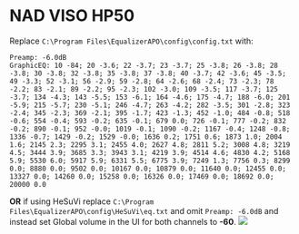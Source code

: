 # NAD VISO HP50
Replace `C:\Program Files\EqualizerAPO\config\config.txt` with:
```
Preamp: -6.0dB
GraphicEQ: 10 -84; 20 -3.6; 22 -3.7; 23 -3.7; 25 -3.8; 26 -3.8; 28 -3.8; 30 -3.8; 32 -3.8; 35 -3.8; 37 -3.8; 40 -3.7; 42 -3.6; 45 -3.5; 49 -3.3; 52 -3.1; 56 -2.9; 59 -2.8; 64 -2.6; 68 -2.4; 73 -2.3; 78 -2.2; 83 -2.1; 89 -2.2; 95 -2.3; 102 -3.0; 109 -3.5; 117 -3.7; 125 -3.7; 134 -4.3; 143 -5.5; 153 -6.1; 164 -4.6; 175 -4.7; 188 -6.0; 201 -5.9; 215 -5.7; 230 -5.1; 246 -4.7; 263 -4.2; 282 -3.5; 301 -2.8; 323 -2.4; 345 -2.3; 369 -2.1; 395 -1.7; 423 -1.3; 452 -1.0; 484 -0.8; 518 -0.6; 554 -0.4; 593 -0.2; 635 -0.1; 679 0.0; 726 -0.1; 777 -0.2; 832 -0.2; 890 -0.1; 952 -0.0; 1019 -0.1; 1090 -0.2; 1167 -0.4; 1248 -0.8; 1336 -0.7; 1429 -0.2; 1529 -0.0; 1636 0.2; 1751 0.6; 1873 1.0; 2004 1.6; 2145 2.3; 2295 3.1; 2455 4.0; 2627 4.8; 2811 5.2; 3008 4.8; 3219 4.5; 3444 3.9; 3685 3.3; 3943 3.1; 4219 3.9; 4514 4.6; 4830 4.2; 5168 5.9; 5530 6.0; 5917 5.9; 6331 5.5; 6775 3.9; 7249 1.3; 7756 0.3; 8299 0.0; 8880 0.0; 9502 0.0; 10167 0.0; 10879 0.0; 11640 0.0; 12455 0.0; 13327 0.0; 14260 0.0; 15258 0.0; 16326 0.0; 17469 0.0; 18692 0.0; 20000 0.0
```
**OR** if using HeSuVi replace `C:\Program Files\EqualizerAPO\config\HeSuVi\eq.txt` and omit `Preamp: -6.0dB` and instead set Global volume in the UI for both channels to **-60**.
![](https://raw.githubusercontent.com/jaakkopasanen/AutoEq/master/results/Headphone.com/innerfidelity/onear/NAD%20VISO%20HP50/NAD%20VISO%20HP50.png)
